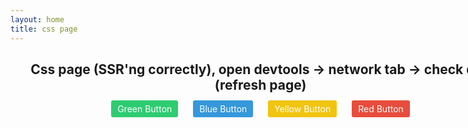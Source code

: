 ```yaml
---
layout: home
title: css page
---
```


<div class="wrap">
  <h2>Css page (SSR'ng correctly), open devtools -> network tab -> check doc (refresh page)</h2>
  <a href="/css-page" class="btn btn-green">Green Button</a>
  <a href="/css-page" class="btn btn-blue">Blue Button</a>
  <a href="/css-page" class="btn btn-yellow">Yellow Button</a>
  <a href="/css-page" class="btn btn-red">Red Button</a>
</div>

<style >
.btn {
  color: white;
  text-decoration: none;
  padding: 5px 10px;
  margin: 5px 10px;
  border-radius: 3px;
  font-size: 1em;
}
.btn-green {
  background: #2ecc71;
}
.btn-green:hover {
  background: #26ab5f;
  transition: all 0.3s ease;
}
.btn-green:active {
  background: #176437;
}
.btn-blue {
  background: #3498db;
}
.btn-blue:hover {
  background: #2383c4;
  transition: all 0.3s ease;
}
.btn-blue:active {
  background: #16527a;
}
.btn-yellow {
  background: #f1c40f;
}
.btn-yellow:hover {
  background: #cba50c;
  transition: all 0.3s ease;
}
.btn-yellow:active {
  background: #796307;
}
.btn-red {
  background: #e74c3c;
}
.btn-red:hover {
  background: #df2e1b;
  transition: all 0.3s ease;
}
.btn-red:active {
  background: #921e12;
}

/*Other Stylez*/
.wrap {
  margin: 0 auto;
  width: 800px;
  text-align: center;
}
</style>
